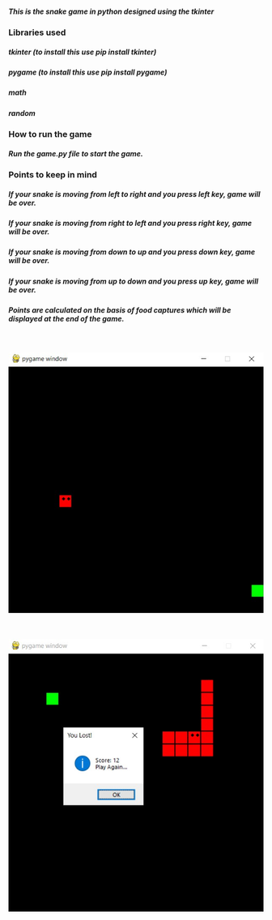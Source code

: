 ##### This is the snake game in python designed using the tkinter

### Libraries used
##### tkinter (to install this use pip install tkinter)
##### pygame (to install this use pip install pygame)
##### math
##### random

### How to run the game

##### Run the game.py file to start the game.

### Points to keep in mind

##### If your snake is moving from left to right and you press left key, game will be over.

##### If your snake is moving from right to left and you press right key, game will be over.

##### If your snake is moving from down to up and you press down key, game will be over.

##### If your snake is moving from up to down and you press up key, game will be over.

##### Points are calculated on the basis of food captures which will be displayed at the end of the game.

<br><br>
<img src = "./snake.jpg">

<br><br>
<img src = "./snakeend.jpg">